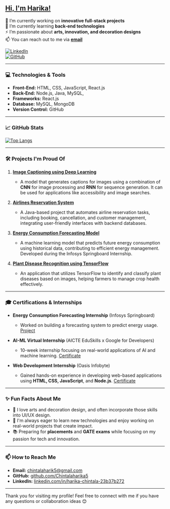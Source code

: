 ## [Hi, I'm Harika!](https://link-to-your-animated-gif.gif)

🔭 I’m currently working on **innovative full-stack projects**  
🌱 I’m currently learning **back-end technologies**  
⚡ I’m passionate about **arts, innovation, and decoration designs**  
📫 You can reach out to me via **[email](mailto:chintalaharik5@gmail.com)**  

[![LinkedIn](https://img.shields.io/badge/LinkedIn-Harika-blue)](https://www.linkedin.com/in/harika-chintala-23b37b272)  
[![GitHub](https://img.shields.io/badge/GitHub-Chintalaharika5-lightgrey)](https://github.com/Chintalaharika5)

---

### 💻 Technologies & Tools

- **Front-End:** HTML, CSS, JavaScript, React.js
- **Back-End:** Node.js, Java, MySQL, 
- **Frameworks:** React.js
- **Database:** MySQL, MongoDB
- **Version Control:** GitHub

---

### 📈 GitHub Stats

[![Top Langs](https://github-readme-stats.vercel.app/api/top-langs/?username=Chintalaharika5&layout=compact&theme=radical)](https://github.com/Chintalaharika5/github-readme-stats)

---

### 🛠️ Projects I'm Proud Of

1. [**Image Captioning using Deep Learning**](https://github.com/Chintalaharika5/Image-Captioning-Project)  
   - A model that generates captions for images using a combination of **CNN** for image processing and **RNN** for sequence generation. It can be used for applications like accessibility and image searches.

2. [**Airlines Reservation System**](https://github.com/Chintalaharika5/Airlines-Reservation-System)  
   - A Java-based project that automates airline reservation tasks, including booking, cancellation, and customer management, integrating user-friendly interfaces with backend databases.

3. [**Energy Consumption Forecasting Model**](https://github.com/Chintalaharika5/Energy-Consumption-Forecasting)  
   - A machine learning model that predicts future energy consumption using historical data, contributing to efficient energy management. Developed during the Infosys Springboard Internship.

4. [**Plant Disease Recognition using TensorFlow**](https://github.com/Chintalaharika5/Plant-Disease-Recognition)  
   - An application that utilizes TensorFlow to identify and classify plant diseases based on images, helping farmers to manage crop health effectively.

---

### 🎓 Certifications & Internships

- **Energy Consumption Forecasting Internship** (Infosys Springboard)  
   - Worked on building a forecasting system to predict energy usage. [Project](https://github.com/Chintalaharika5/Energy-Consumption-Forecasting)

- **AI-ML Virtual Internship** (AICTE EduSkills x Google for Developers)  
   - 10-week internship focusing on real-world applications of AI and machine learning. [Certificate](https://www.linkedin.com/in/harika-chintala-23b37b272)

- **Web Development Internship** (Oasis Infobyte)  
   - Gained hands-on experience in developing web-based applications using **HTML, CSS, JavaScript**, and **Node.js**. [Certificate](https://www.linkedin.com/in/harika-chintala-23b37b272)
---

### ✨ Fun Facts About Me

- 🎨 I love arts and decoration design, and often incorporate those skills into UI/UX design.
- 🚀 I'm always eager to learn new technologies and enjoy working on real-world projects that create impact.
- 📚 Preparing for **placements** and **GATE exams** while focusing on my passion for tech and innovation.

---

### 📫 How to Reach Me

- **Email:** [chintalaharik5@gmail.com](mailto:chintalaharik5@gmail.com)
- **GitHub:** [github.com/Chintalaharika5](https://github.com/Chintalaharika5)
- **LinkedIn:** [linkedin.com/in/harika-chintala-23b37b272](https://www.linkedin.com/in/harika-chintala-23b37b272)

---

Thank you for visiting my profile! Feel free to connect with me if you have any questions or collaboration ideas 😊



